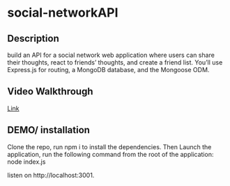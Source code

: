 # social-networkAPI

## Description
 build an API for a social network web application where users can share their thoughts, react to friends’ thoughts, and create a friend list. You’ll use Express.js for routing, a MongoDB database, and the Mongoose ODM.

## Video Walkthrough
[Link]()

## DEMO/ installation 
Clone the repo, run npm i to install the dependencies. Then Launch the application, run the following command from the root of the application: node index.js

listen on http://localhost:3001.

